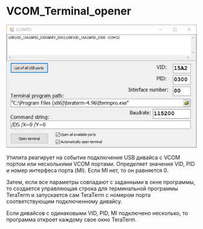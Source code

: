 # VCOM_Terminal_opener
![picture](ScreenShot.PNG)

Утилита реагирует на событие подключение USB дивайса с VCOM портом или несколькими VCOM портами. 
Определяет значения VID, PID и номер интерфеса порта (MI). Если MI нет, то он равняется 0.

Затем, если все параметры совпадают с заданными в окне программы, 
то создается управляющая строка для терминальной программы TeraTerm и запускается сам TeraTerm с номером порта 
соответствующим подключенному дивайсу. 

Если дивайсов с одинаковыми VID, PID, MI подключено несколько, то программа откроет каждому свое окно TeraTerm. 
